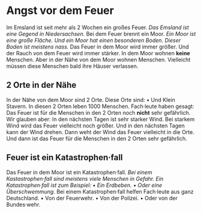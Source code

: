 # Angst vor dem Feuer

Im Emsland ist seit mehr als 2 Wochen ein großes Feuer. 
*Das Emsland ist eine Gegend in Niedersachsen.* Bei dem Feuer brennt ein Moor. 
*Ein Moor ist eine große Fläche.* 
*Und ein Moor hat einen besonderen Boden.* 
*Dieser Boden ist meistens nass.* Das Feuer in dem Moor wird immer größer. Und der Rauch von dem Feuer wird immer stärker. In dem Moor wohnen **keine** Menschen. Aber in der Nähe von dem Moor wohnen Menschen. Vielleicht müssen diese Menschen bald ihre Häuser verlassen. 

## 2 Orte in der Nähe
In der Nähe von dem Moor sind 2 Orte. Diese Orte sind: • Und Klein Stavern. In diesen 2 Orten leben 1000 Menschen. Fach·leute haben gesagt: Das Feuer ist für die Menschen in den 2 Orten noch **nicht** sehr gefährlich. Wir glauben aber: In den nächsten Tagen ist sehr starker Wind. Bei starkem Wind wird das Feuer vielleicht noch größer. Und in den nächsten Tagen kann der Wind drehen. Dann weht der Wind das Feuer vielleicht in die Orte. Und dann ist das Feuer für die Menschen in den 2 Orten sehr gefährlich. 

## Feuer ist ein Katastrophen·fall
Das Feuer in dem Moor ist ein Katastrophen·fall. 
*Bei einem Kastastrophen·fall sind meistens viele Menschen in Gefahr.* 
*Ein Katastrophen·fall ist zum Beispiel:* *• Ein Erdbeben.* 
*• Oder eine Überschwemmung.* Bei einem Katastrophen·fall helfen Fach·leute aus ganz Deutschland. • Von der Feuerwehr. • Von der Polizei. • Oder von der Bundes·wehr. 
